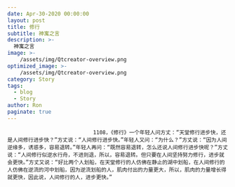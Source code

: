 ```yaml
---
date: Apr-30-2020 00:00:00
layout: post
title: 修行
subtitle: 神寓之言
description: >-
  神寓之言
image: >-
    /assets/img/Qtcreator-overview.png
optimized_image: >-
    /assets/img/Qtcreator-overview.png
category: Story
tags:
  - blog
  - Story
author: Ron
paginate: true
---
```


							　　1108，《修行》一个年轻人问方丈：“天堂修行进步快，还是人间修行进步快？”方丈说：“人间修行进步快。”年轻人又问：“为什么？”方丈说：“因为人间逆缘多，诱惑多，容易退转。”年轻人再问：“既然容易退转，怎么还说人间修行进步快呢？”方丈说：“人间修行似逆水行舟，不进则退，所以，容易退转。但只要在人间坚持努力修行，进步就会更快。”方丈又说：“好比两个人划船，在天堂修行的人仿佛在静止的湖中划船，在人间修行的人仿佛在逆流的河中划船，因为逆流划船的人，肌肉付出的力量更大，所以，肌肉的力量增长得就更快，因此说，人间修行的人，进步更快。”
							
							
						